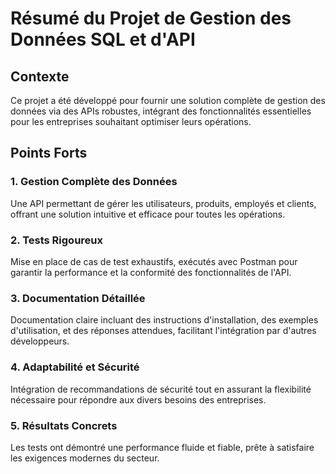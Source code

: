 # Résumé du Projet de Gestion des Données SQL et d'API

## Contexte

Ce projet a été développé pour fournir une solution complète de gestion des données via des APIs robustes, intégrant des fonctionnalités essentielles pour les entreprises souhaitant optimiser leurs opérations.

## Points Forts

### 1. Gestion Complète des Données
Une API permettant de gérer les utilisateurs, produits, employés et clients, offrant une solution intuitive et efficace pour toutes les opérations.

### 2. Tests Rigoureux
Mise en place de cas de test exhaustifs, exécutés avec Postman pour garantir la performance et la conformité des fonctionnalités de l'API.

### 3. Documentation Détaillée
Documentation claire incluant des instructions d'installation, des exemples d'utilisation, et des réponses attendues, facilitant l'intégration par d'autres développeurs.

### 4. Adaptabilité et Sécurité
Intégration de recommandations de sécurité tout en assurant la flexibilité nécessaire pour répondre aux divers besoins des entreprises.

### 5. Résultats Concrets
Les tests ont démontré une performance fluide et fiable, prête à satisfaire les exigences modernes du secteur.
